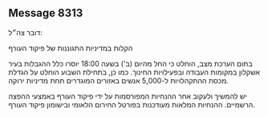 ## Message 8313

דובר צה״ל:

הקלות במדיניות התגוננות של פיקוד העורף

בתום הערכת מצב, הוחלט כי החל מהיום (ב') בשעה 18:00 יוסרו כלל ההגבלות בעיר אשקלון במקומות העבודה ובפעילויות החינוך.
כמו כן, בתחילת השבוע הוחלט על הגדלת מכסת ההתקהלויות ל-5,000 אנשים באזורים המוגדרים תחת מדיניות ירוקה. 

יש להמשיך ולעקוב אחר ההנחיות המפורסמות על ידי פיקוד העורף באמצעי ההפצה הרשמיים. ההנחיות המלאות מעודכנות בפורטל החירום הלאומי ובישומון פיקוד העורף.

